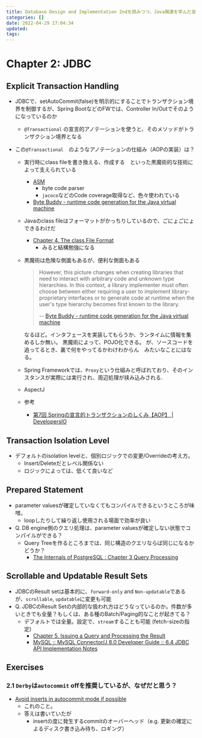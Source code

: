 ```yaml
---
title: Database Design and Implementation 2ndを読みつつ、Java関連を学んだ足跡
categories: []
date: 2022-04-29 17:04:34
updated:
tags:
---
```


# Chapter 2: JDBC
## Explicit Transaction Handling
- JDBCで、setAutoCommit(false)を明示的にすることでトランザクション境界を制御するが、Spring BootなどのFWでは、Controller In/Outでそのようになっているのか
    - `@Transactional` の宣言的アノテーションを使うと、そのメソッドがトランザクション境界となる

- この`@Transactional`　のようなアノテーションの仕組み（AOPの実装）は？
    - 実行時にclass fileを書き換える、作成する　といった黒魔術的な技術によって支えられている
        - [ASM](https://asm.ow2.io/)
            - byte code parser
            - `jacoco`などのCode coverage取得など、色々使われている
        - [Byte Buddy \- runtime code generation for the Java virtual machine](https://bytebuddy.net/#/)
    - Javaのclass fileはフォーマットがかっちりしているので、ごにょごにょできるわけだ
        - [Chapter 4\. The class File Format](https://docs.oracle.com/javase/specs/jvms/se8/html/jvms-4.html)
            - みると結構勉強になる

    - 黒魔術は危険な側面もあるが、便利な側面もある

        > However, this picture changes when creating libraries that need to interact with arbitrary code and unknown type hierarchies. In this context, a library implementer must often choose between either requiring a user to implement library-proprietary interfaces or to generate code at runtime when the user's type hierarchy becomes first known to the library.
        >
        > -- [Byte Buddy \- runtime code generation for the Java virtual machine](https://bytebuddy.net/#/)

        なるほど。インタフェースを実装してもらうか、ランタイムに情報を集めるしか無い。
        黒魔術によって、POJO化できる。
        が、ソースコードを追ってるとき、裏で何をやってるかわけわからん　みたいなことにはなる。

    - Spring Frameworkでは、`Proxy`という仕組みと呼ばれており、そのインスタンスが実際には実行され、周辺処理が挟み込みされる. 
    - AspectJ
    - 参考
        - [第7回 Springの宣言的トランザクションのしくみ【AOP】 \| DevelopersIO](https://dev.classmethod.jp/articles/declarative-trasaction-by-spring-aop/)

## Transaction Isolation Level
- デフォルトのisolation levelと、個別ロジックでの変更/Overrideの考え方。
    - Insert/Deleteだとレベル関係ない
    - ロジックによっては、低くて良いなど

## Prepared Statement
- parameter valuesが確定していなくてもコンパイルできるというところが味噌。
    - loopしたりして繰り返し使用される場面で効率が良い
- Q. DB engine側のクエリ処理は、parameter valuesが確定しない状態でコンパイルができる？
    - Query Treeを作るところまでは、同じ構造のクエリならば同じになるかどうか？
        - [The Internals of PostgreSQL : Chapter 3 Query Processing](https://www.interdb.jp/pg/pgsql03.html)

## Scrollable and Updatable Result Sets
- JDBCのResult setは基本的に、`forward-only` and `Non-updatable`であるが、`scrollable`, `updatable`に変更も可能
- Q. JDBCのResult Setの内部的な扱われ方はどうなっているのか。件数が多いときでも全量？もしくは、ある種のBatch/Paging的なことが起きてる？
    - デフォルトでは全量。設定で、`stream`することも可能 (fetch-sizeの指定)
        - [Chapter 5\. Issuing a Query and Processing the Result](https://jdbc.postgresql.org/documentation/head/query.html#fetchsize-example)
        - [MySQL :: MySQL Connector/J 8\.0 Developer Guide :: 6\.4 JDBC API Implementation Notes](https://dev.mysql.com/doc/connector-j/8.0/en/connector-j-reference-implementation-notes.html)

## Exercises
### 2.1 `Derby`は`autocommit` offを推奨しているが、なぜだと思う？
- [Avoid inserts in autocommit mode if possible](https://db.apache.org/derby/docs/10.7/tuning/ctunperf16800.html)
    - これのこと。
    - 答えは書いていたが
        - insertの度に発生するcommitのオーバーヘッド（e.g. 更新の確定によるディスク書き込み待ち、ロギング）
